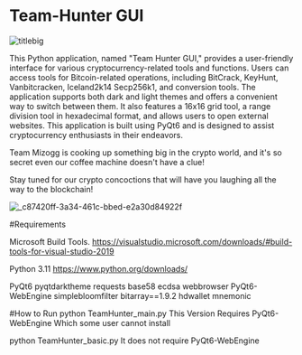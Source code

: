 # Team-Hunter GUI

![titlebig](https://github.com/Team-Mizogg/Team-Hunter/assets/88630056/5b2c4102-2613-4187-9194-4a8b101a5c4b)


This Python application, named "Team Hunter GUI," provides a user-friendly interface for various cryptocurrency-related tools and functions.
Users can access tools for Bitcoin-related operations, including BitCrack, KeyHunt, Vanbitcracken, Iceland2k14 Secp256k1, and conversion tools.
The application supports both dark and light themes and offers a convenient way to switch between them.
It also features a 16x16 grid tool, a range division tool in hexadecimal format, and allows users to open external websites.
This application is built using PyQt6 and is designed to assist cryptocurrency enthusiasts in their endeavors.



Team Mizogg is cooking up something big in the crypto world, and it's so secret even our coffee machine doesn't have a clue!

Stay tuned for our crypto concoctions that will have you laughing all the way to the blockchain!

![_c87420ff-3a34-461c-bbed-e2a30d84922f](https://github.com/Team-Mizogg/Team-Hunter/assets/88630056/0b00f7f5-d1a5-48a8-a455-41af274e5cb1)



#Requirements 

Microsoft Build Tools.
https://visualstudio.microsoft.com/downloads/#build-tools-for-visual-studio-2019

Python 3.11
https://www.python.org/downloads/

PyQt6
pyqtdarktheme
requests
base58
ecdsa
webbrowser
PyQt6-WebEngine
simplebloomfilter
bitarray==1.9.2
hdwallet
mnemonic

#How to Run
python TeamHunter_main.py 
This Version Requires PyQt6-WebEngine Which some user cannot install

python TeamHunter_basic.py
It does not require PyQt6-WebEngine


